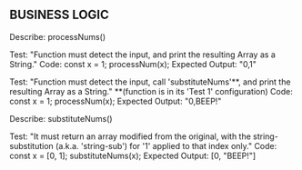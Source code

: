 <!--
Describe: -Insert function name [followed by '()'] here -

Test: -Insert test-descriptor(?) here-
Code: 
-Insert test-code here-
Expected Output:  -Insert expected output [that signifies a successful, passed test] here- 
--> 


## BUSINESS LOGIC 
Describe:  processNums() 

Test: "Function must detect the input, and print the resulting Array as a String."
Code: 
const x = 1; 
processNum(x); 
Expected Output:  "0,1" 

Test: "Function must detect the input, call 'substituteNums'**, and print the resulting Array as a String."   **(function is in its 'Test 1' configuration)
Code: 
const x = 1; 
processNum(x); 
Expected Output:  "0,BEEP!" 


Describe:  substituteNums() 

Test:  "It must return an array modified from the original, with the string-substitution (a.k.a. 'string-sub') for '1' applied to that index only." 
Code: 
const x = [0, 1]; 
substituteNums(x); 
Expected Output:  [0, "BEEP!"]  

